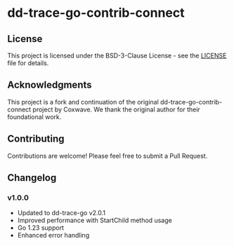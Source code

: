 # dd-trace-go-contrib-connect

## License

This project is licensed under the BSD-3-Clause License - see the [LICENSE](LICENSE) file for details.

## Acknowledgments

This project is a fork and continuation of the original dd-trace-go-contrib-connect project by Coxwave. We thank the original author for their foundational work.

## Contributing

Contributions are welcome! Please feel free to submit a Pull Request.

## Changelog

### v1.0.0
- Updated to dd-trace-go v2.0.1
- Improved performance with StartChild method usage
- Go 1.23 support
- Enhanced error handling
